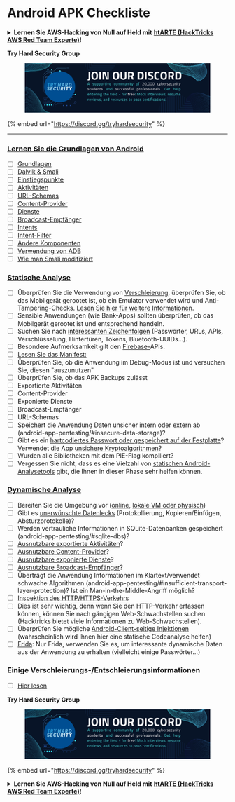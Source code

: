 # Android APK Checkliste

<details>

<summary><strong>Lernen Sie AWS-Hacking von Null auf Held mit</strong> <a href="https://training.hacktricks.xyz/courses/arte"><strong>htARTE (HackTricks AWS Red Team Experte)</strong></a><strong>!</strong></summary>

* Arbeiten Sie in einem **Cybersicherheitsunternehmen**? Möchten Sie Ihr **Unternehmen in HackTricks beworben sehen**? oder möchten Sie Zugriff auf die **neueste Version des PEASS oder HackTricks als PDF herunterladen**? Überprüfen Sie die [**ABONNEMENTPLÄNE**](https://github.com/sponsors/carlospolop)!
* Entdecken Sie [**The PEASS Family**](https://opensea.io/collection/the-peass-family), unsere Sammlung exklusiver [**NFTs**](https://opensea.io/collection/the-peass-family)
* Holen Sie sich das [**offizielle PEASS & HackTricks Merch**](https://peass.creator-spring.com)
* **Treten Sie der** [**💬**](https://emojipedia.org/speech-balloon/) [**Discord-Gruppe**](https://discord.gg/hRep4RUj7f) oder der [**Telegram-Gruppe**](https://t.me/peass) bei oder **folgen** Sie mir auf **Twitter** 🐦[**@carlospolopm**](https://twitter.com/hacktricks_live)**.**
* **Teilen Sie Ihre Hacking-Tricks, indem Sie PRs zum [HackTricks-Repository](https://github.com/carlospolop/hacktricks) und [HackTricks-Cloud-Repository](https://github.com/carlospolop/hacktricks-cloud)** einreichen.

</details>

**Try Hard Security Group**

<figure><img src="../.gitbook/assets/telegram-cloud-document-1-5159108904864449420.jpg" alt=""><figcaption></figcaption></figure>

{% embed url="https://discord.gg/tryhardsecurity" %}

***

### [Lernen Sie die Grundlagen von Android](android-app-pentesting/#2-android-application-fundamentals)

* [ ] [Grundlagen](android-app-pentesting/#fundamentals-review)
* [ ] [Dalvik & Smali](android-app-pentesting/#dalvik--smali)
* [ ] [Einstiegspunkte](android-app-pentesting/#application-entry-points)
* [ ] [Aktivitäten](android-app-pentesting/#launcher-activity)
* [ ] [URL-Schemas](android-app-pentesting/#url-schemes)
* [ ] [Content-Provider](android-app-pentesting/#services)
* [ ] [Dienste](android-app-pentesting/#services-1)
* [ ] [Broadcast-Empfänger](android-app-pentesting/#broadcast-receivers)
* [ ] [Intents](android-app-pentesting/#intents)
* [ ] [Intent-Filter](android-app-pentesting/#intent-filter)
* [ ] [Andere Komponenten](android-app-pentesting/#other-app-components)
* [ ] [Verwendung von ADB](android-app-pentesting/#adb-android-debug-bridge)
* [ ] [Wie man Smali modifiziert](android-app-pentesting/#smali)

### [Statische Analyse](android-app-pentesting/#static-analysis)

* [ ] Überprüfen Sie die Verwendung von [Verschleierung](android-checklist.md#some-obfuscation-deobfuscation-information), überprüfen Sie, ob das Mobilgerät gerootet ist, ob ein Emulator verwendet wird und Anti-Tampering-Checks. [Lesen Sie hier für weitere Informationen](android-app-pentesting/#other-checks).
* [ ] Sensible Anwendungen (wie Bank-Apps) sollten überprüfen, ob das Mobilgerät gerootet ist und entsprechend handeln.
* [ ] Suchen Sie nach [interessanten Zeichenfolgen](android-app-pentesting/#looking-for-interesting-info) (Passwörter, URLs, APIs, Verschlüsselung, Hintertüren, Tokens, Bluetooth-UUIDs...).
* [ ] Besondere Aufmerksamkeit gilt den [Firebase-](android-app-pentesting/#firebase)APIs.
* [ ] [Lesen Sie das Manifest:](android-app-pentesting/#basic-understanding-of-the-application-manifest-xml)
* [ ] Überprüfen Sie, ob die Anwendung im Debug-Modus ist und versuchen Sie, diesen "auszunutzen"
* [ ] Überprüfen Sie, ob das APK Backups zulässt
* [ ] Exportierte Aktivitäten
* [ ] Content-Provider
* [ ] Exponierte Dienste
* [ ] Broadcast-Empfänger
* [ ] URL-Schemas
* [ ] Speichert die Anwendung Daten unsicher intern oder extern ab (android-app-pentesting/#insecure-data-storage)?
* [ ] Gibt es ein [hartcodiertes Passwort oder gespeichert auf der Festplatte](android-app-pentesting/#poorkeymanagementprocesses)? Verwendet die App [unsichere Kryptoalgorithmen](android-app-pentesting/#useofinsecureandordeprecatedalgorithms)?
* [ ] Wurden alle Bibliotheken mit dem PIE-Flag kompiliert?
* [ ] Vergessen Sie nicht, dass es eine Vielzahl von [statischen Android-Analysetools](android-app-pentesting/#automatic-analysis) gibt, die Ihnen in dieser Phase sehr helfen können.

### [Dynamische Analyse](android-app-pentesting/#dynamic-analysis)

* [ ] Bereiten Sie die Umgebung vor ([online](android-app-pentesting/#online-dynamic-analysis), [lokale VM oder physisch](android-app-pentesting/#local-dynamic-analysis))
* [ ] Gibt es [unerwünschte Datenlecks](android-app-pentesting/#unintended-data-leakage) (Protokollierung, Kopieren/Einfügen, Absturzprotokolle)?
* [ ] Werden vertrauliche Informationen in SQLite-Datenbanken gespeichert (android-app-pentesting/#sqlite-dbs)?
* [ ] [Ausnutzbare exportierte Aktivitäten](android-app-pentesting/#exploiting-exported-activities-authorisation-bypass)?
* [ ] [Ausnutzbare Content-Provider](android-app-pentesting/#exploiting-content-providers-accessing-and-manipulating-sensitive-information)?
* [ ] [Ausnutzbare exponierte Dienste](android-app-pentesting/#exploiting-services)?
* [ ] [Ausnutzbare Broadcast-Empfänger](android-app-pentesting/#exploiting-broadcast-receivers)?
* [ ] Überträgt die Anwendung Informationen im Klartext/verwendet schwache Algorithmen (android-app-pentesting/#insufficient-transport-layer-protection)? Ist ein Man-in-the-Middle-Angriff möglich?
* [ ] [Inspektion des HTTP/HTTPS-Verkehrs](android-app-pentesting/#inspecting-http-traffic)
* [ ] Dies ist sehr wichtig, denn wenn Sie den HTTP-Verkehr erfassen können, können Sie nach gängigen Web-Schwachstellen suchen (Hacktricks bietet viele Informationen zu Web-Schwachstellen).
* [ ] Überprüfen Sie mögliche [Android-Client-seitige Injektionen](android-app-pentesting/#android-client-side-injections-and-others) (wahrscheinlich wird Ihnen hier eine statische Codeanalyse helfen)
* [ ] [Frida](android-app-pentesting/#frida): Nur Frida, verwenden Sie es, um interessante dynamische Daten aus der Anwendung zu erhalten (vielleicht einige Passwörter...)

### Einige Verschleierungs-/Entschleierungsinformationen

* [ ] [Hier lesen](android-app-pentesting/#obfuscating-deobfuscating-code)


**Try Hard Security Group**

<figure><img src="../.gitbook/assets/telegram-cloud-document-1-5159108904864449420.jpg" alt=""><figcaption></figcaption></figure>

{% embed url="https://discord.gg/tryhardsecurity" %}

<details>

<summary><strong>Lernen Sie AWS-Hacking von Null auf Held mit</strong> <a href="https://training.hacktricks.xyz/courses/arte"><strong>htARTE (HackTricks AWS Red Team Experte)</strong></a><strong>!</strong></summary>

* Arbeiten Sie in einem **Cybersicherheitsunternehmen**? Möchten Sie Ihr **Unternehmen in HackTricks beworben sehen**? oder möchten Sie Zugriff auf die **neueste Version des PEASS oder HackTricks als PDF herunterladen**? Überprüfen Sie die [**ABONNEMENTPLÄNE**](https://github.com/sponsors/carlospolop)!
* Entdecken Sie [**The PEASS Family**](https://opensea.io/collection/the-peass-family), unsere Sammlung exklusiver [**NFTs**](https://opensea.io/collection/the-peass-family)
* Holen Sie sich das [**offizielle PEASS & HackTricks Merch**](https://peass.creator-spring.com)
* **Treten Sie der** [**💬**](https://emojipedia.org/speech-balloon/) [**Discord-Gruppe**](https://discord.gg/hRep4RUj7f) oder der [**Telegram-Gruppe**](https://t.me/peass) bei oder **folgen** Sie mir auf **Twitter** 🐦[**@carlospolopm**](https://twitter.com/hacktricks_live)**.**
* **Teilen Sie Ihre Hacking-Tricks, indem Sie PRs zum [HackTricks-Repository](https://github.com/carlospolop/hacktricks) und [HackTricks-Cloud-Repository](https://github.com/carlospolop/hacktricks-cloud)** einreichen.

</details>
